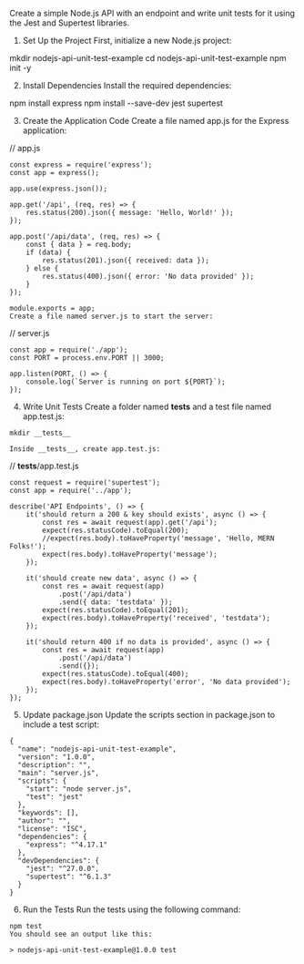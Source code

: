 Create a simple Node.js API with an endpoint and write unit tests for it using the Jest and Supertest libraries.

1. Set Up the Project
First, initialize a new Node.js project:


mkdir nodejs-api-unit-test-example
cd nodejs-api-unit-test-example
npm init -y

2. Install Dependencies
Install the required dependencies:

npm install express
npm install --save-dev jest supertest

3. Create the Application Code
Create a file named app.js for the Express application:

// app.js
```
const express = require('express');
const app = express();

app.use(express.json());

app.get('/api', (req, res) => {
    res.status(200).json({ message: 'Hello, World!' });
});

app.post('/api/data', (req, res) => {
    const { data } = req.body;
    if (data) {
        res.status(201).json({ received: data });
    } else {
        res.status(400).json({ error: 'No data provided' });
    }
});

module.exports = app;
Create a file named server.js to start the server:
```

// server.js
```
const app = require('./app');
const PORT = process.env.PORT || 3000;

app.listen(PORT, () => {
    console.log(`Server is running on port ${PORT}`);
});
```

4. Write Unit Tests
Create a folder named __tests__ and a test file named app.test.js:
```
mkdir __tests__

Inside __tests__, create app.test.js:
```

// __tests__/app.test.js
```
const request = require('supertest');
const app = require('../app');

describe('API Endpoints', () => {
    it('should return a 200 & key should exists', async () => {
        const res = await request(app).get('/api');
        expect(res.statusCode).toEqual(200);
        //expect(res.body).toHaveProperty('message', 'Hello, MERN Folks!');
        expect(res.body).toHaveProperty('message');
    });

    it('should create new data', async () => {
        const res = await request(app)
            .post('/api/data')
            .send({ data: 'testdata' });
        expect(res.statusCode).toEqual(201);
        expect(res.body).toHaveProperty('received', 'testdata');
    });

    it('should return 400 if no data is provided', async () => {
        const res = await request(app)
            .post('/api/data')
            .send({});
        expect(res.statusCode).toEqual(400);
        expect(res.body).toHaveProperty('error', 'No data provided');
    });
});

```

5. Update package.json
Update the scripts section in package.json to include a test script:
```
{
  "name": "nodejs-api-unit-test-example",
  "version": "1.0.0",
  "description": "",
  "main": "server.js",
  "scripts": {
    "start": "node server.js",
    "test": "jest"
  },
  "keywords": [],
  "author": "",
  "license": "ISC",
  "dependencies": {
    "express": "^4.17.1"
  },
  "devDependencies": {
    "jest": "^27.0.0",
    "supertest": "^6.1.3"
  }
}
```
6. Run the Tests
Run the tests using the following command:
```
npm test
You should see an output like this:

> nodejs-api-unit-test-example@1.0.0 test
```
